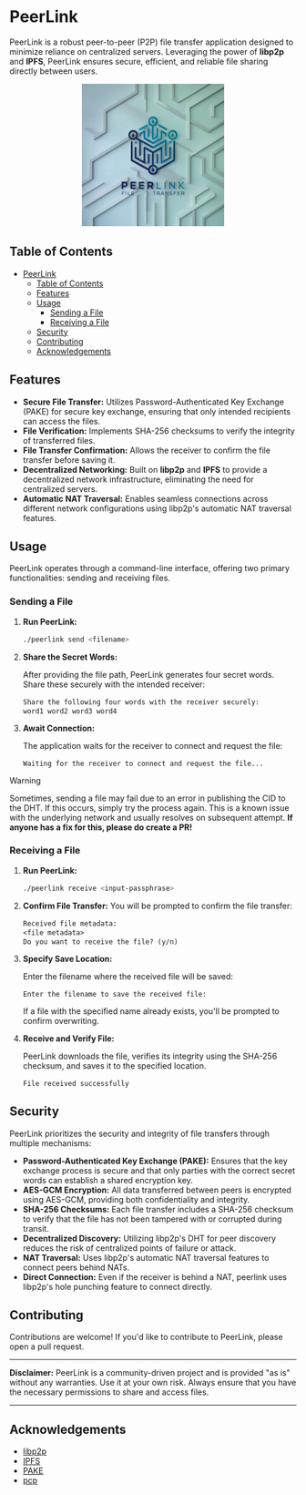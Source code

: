 # PeerLink

PeerLink is a robust peer-to-peer (P2P) file transfer application designed to minimize reliance on centralized servers. Leveraging the power of **libp2p** and **IPFS**, PeerLink ensures secure, efficient, and reliable file sharing directly between users.

<p align="center">
<img src="peerlink-logo.png" alt="PeerLink Logo" width="250"/>
</p>

## Table of Contents

- [PeerLink](#peerlink)
  - [Table of Contents](#table-of-contents)
  - [Features](#features)
  - [Usage](#usage)
    - [Sending a File](#sending-a-file)
    - [Receiving a File](#receiving-a-file)
  - [Security](#security)
  - [Contributing](#contributing)
  - [Acknowledgements](#acknowledgements)

## Features

- **Secure File Transfer:** Utilizes Password-Authenticated Key Exchange (PAKE) for secure key exchange, ensuring that only intended recipients can access the files.
- **File Verification:** Implements SHA-256 checksums to verify the integrity of transferred files.
- **File Transfer Confirmation:** Allows the receiver to confirm the file transfer before saving it.
- **Decentralized Networking:** Built on **libp2p** and **IPFS** to provide a decentralized network infrastructure, eliminating the need for centralized servers.
- **Automatic NAT Traversal:** Enables seamless connections across different network configurations using libp2p's automatic NAT traversal features.

## Usage

PeerLink operates through a command-line interface, offering two primary functionalities: sending and receiving files.

### Sending a File

1. **Run PeerLink:**

   ```bash
   ./peerlink send <filename>
   ```

2. **Share the Secret Words:**

   After providing the file path, PeerLink generates four secret words. Share these securely with the intended receiver:

   ```
   Share the following four words with the receiver securely:
   word1 word2 word3 word4
   ```

3. **Await Connection:**

   The application waits for the receiver to connect and request the file:

   ```
   Waiting for the receiver to connect and request the file...
   ```

> [!WARNING]
> Sometimes, sending a file may fail due to an error in publishing the CID to the DHT. If this occurs, simply try the process again. This is a known issue with the underlying network and usually resolves on subsequent attempt.
> **If anyone has a fix for this, please do create a PR!**


### Receiving a File

1. **Run PeerLink:**

   ```bash
   ./peerlink receive <input-passphrase>
   ```

2. **Confirm File Transfer:**
   You will be prompted to confirm the file transfer:

   ```
   Received file metadata:
   <file metadata>
   Do you want to receive the file? (y/n)
   ```

3. **Specify Save Location:**

   Enter the filename where the received file will be saved:

   ```
   Enter the filename to save the received file:
   ```

   If a file with the specified name already exists, you'll be prompted to confirm overwriting.

4. **Receive and Verify File:**

   PeerLink downloads the file, verifies its integrity using the SHA-256 checksum, and saves it to the specified location.

   ```
   File received successfully
   ```

## Security

PeerLink prioritizes the security and integrity of file transfers through multiple mechanisms:

- **Password-Authenticated Key Exchange (PAKE):** Ensures that the key exchange process is secure and that only parties with the correct secret words can establish a shared encryption key.
- **AES-GCM Encryption:** All data transferred between peers is encrypted using AES-GCM, providing both confidentiality and integrity.
- **SHA-256 Checksums:** Each file transfer includes a SHA-256 checksum to verify that the file has not been tampered with or corrupted during transit.
- **Decentralized Discovery:** Utilizing libp2p's DHT for peer discovery reduces the risk of centralized points of failure or attack.
- **NAT Traversal:** Uses libp2p's automatic NAT traversal features to connect peers behind NATs.
- **Direct Connection:** Even if the receiver is behind a NAT, peerlink uses libp2p's hole punching feature to connect directly.

## Contributing

Contributions are welcome! If you'd like to contribute to PeerLink, please open a pull request.

---

**Disclaimer:** PeerLink is a community-driven project and is provided "as is" without any warranties. Use it at your own risk. Always ensure that you have the necessary permissions to share and access files.

---

## Acknowledgements

- [libp2p](https://github.com/libp2p/go-libp2p)
- [IPFS](https://github.com/ipfs/go-ipfs)
- [PAKE](https://github.com/schollz/pake)
- [pcp](https://github.com/dennis-tra/pcp)
